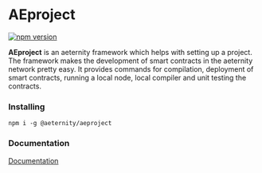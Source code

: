 # AEproject

[![npm version](https://badge.fury.io/js/%40aeternity%2Faeproject.svg)](https://badge.fury.io/js/%40aeternity%2Faeproject)

**AEproject** is an aeternity framework which helps with setting up a project.
The framework makes the development of smart contracts in the aeternity network pretty easy. It provides commands for compilation, deployment of smart contracts, running a local node, local compiler and unit testing the contracts.

### Installing

```text
npm i -g @aeternity/aeproject
```

### Documentation

[Documentation](https://aeproject.gitbook.io/)